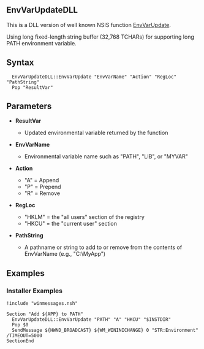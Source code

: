 EnvVarUpdateDLL
---------------

This is a DLL version of well known NSIS function [EnvVarUpdate](http://nsis.sourceforge.net/Environmental_Variables:_append,_prepend,_and_remove_entries).

Using long fixed-length string buffer (32,768 TCHARs) for supporting long PATH environment variable.

## Syntax

```
  EnvVarUpdateDLL::EnvVarUpdate "EnvVarName" "Action" "RegLoc" "PathString"
  Pop "ResultVar"
```

## Parameters

- **ResultVar**
  - Updated environmental variable returned by the function
  
- **EnvVarName**
  - Environmental variable name such as "PATH", "LIB", or "MYVAR"

- **Action**
  - "A" = Append
  - "P" = Prepend
  - "R" = Remove

- **RegLoc**
  - "HKLM" = the "all users" section of the registry
  - "HKCU" = the "current user" section

- **PathString**
  - A pathname or string to add to or remove from the contents of EnvVarName (e.g., "C:\MyApp")

## Examples

### Installer Examples

```nsis
!include "winmessages.nsh"

Section "Add ${APP} to PATH"
  EnvVarUpdateDLL::EnvVarUpdate "PATH" "A" "HKCU" "$INSTDIR"
  Pop $0
  SendMessage ${HWND_BROADCAST} ${WM_WININICHANGE} 0 "STR:Environment" /TIMEOUT=5000
SectionEnd
```
